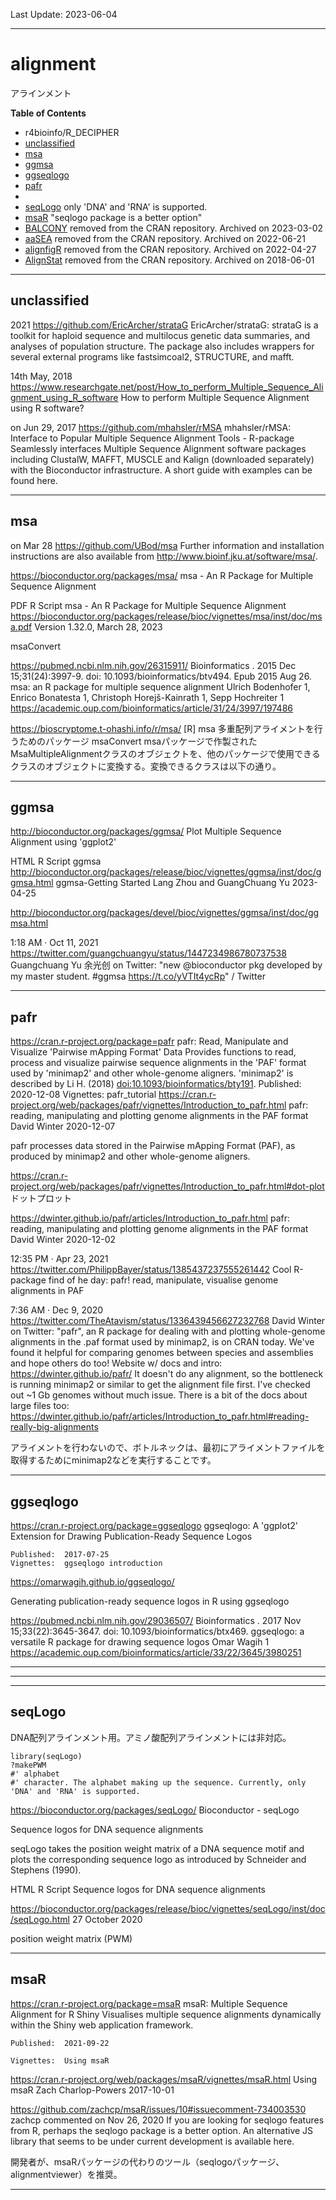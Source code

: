 Last Update: 2023-06-04

----------
# alignment
アラインメント

**Table of Contents**
- r4bioinfo/R_DECIPHER
- [unclassified](#unclassified)
- [msa](#msa)
- [ggmsa](#ggmsa)
- [ggseqlogo](#ggseqlogo)
- [pafr](#pafr)
- [](#)
- [seqLogo](#seqLogo) only 'DNA' and 'RNA' is supported.
- [msaR](#msaR) "seqlogo package is a better option"
- [BALCONY](#BALCONY) removed from the CRAN repository. Archived on 2023-03-02
- [aaSEA](#aaSEA) removed from the CRAN repository. Archived on 2022-06-21
- [alignfigR](#alignfigr) removed from the CRAN repository. Archived on 2022-04-27
- [AlignStat](#AlignStat) removed from the CRAN repository. Archived on 2018-06-01

----------
## unclassified

2021
https://github.com/EricArcher/strataG
EricArcher/strataG: strataG is a toolkit for haploid sequence and multilocus genetic data summaries, and analyses of population structure.
The package also includes wrappers for several external programs like fastsimcoal2, STRUCTURE, and mafft.

14th May, 2018
https://www.researchgate.net/post/How_to_perform_Multiple_Sequence_Alignment_using_R_software
How to perform Multiple Sequence Alignment using R software?


on Jun 29, 2017
https://github.com/mhahsler/rMSA
mhahsler/rMSA: Interface to Popular Multiple Sequence Alignment Tools - R-package
Seamlessly interfaces Multiple Sequence Alignment software packages including ClustalW, MAFFT, MUSCLE and Kalign (downloaded separately) with the Bioconductor infrastructure. A short guide with examples can be found here.

----------
## msa

on Mar 28
https://github.com/UBod/msa
Further information and installation instructions are also available from http://www.bioinf.jku.at/software/msa/.

https://bioconductor.org/packages/msa/
msa - An R Package for Multiple Sequence Alignment

PDF	R Script	msa - An R Package for Multiple Sequence Alignment
https://bioconductor.org/packages/release/bioc/vignettes/msa/inst/doc/msa.pdf
Version 1.32.0, March 28, 2023

msaConvert

https://pubmed.ncbi.nlm.nih.gov/26315911/
Bioinformatics
. 2015 Dec 15;31(24):3997-9. doi: 10.1093/bioinformatics/btv494. Epub 2015 Aug 26.
msa: an R package for multiple sequence alignment
Ulrich Bodenhofer 1, Enrico Bonatesta 1, Christoph Horejš-Kainrath 1, Sepp Hochreiter 1
https://academic.oup.com/bioinformatics/article/31/24/3997/197486

https://bioscryptome.t-ohashi.info/r/msa/
[R] msa
多重配列アライメントを行うためのパッケージ
msaConvert
msaパッケージで作製されたMsaMultipleAlignmentクラスのオブジェクトを、他のパッケージで使用できるクラスのオブジェクトに変換する。変換できるクラスは以下の通り。

----------
## ggmsa

http://bioconductor.org/packages/ggmsa/
Plot Multiple Sequence Alignment using 'ggplot2'

HTML	R Script	ggmsa
http://bioconductor.org/packages/release/bioc/vignettes/ggmsa/inst/doc/ggmsa.html
ggmsa-Getting Started
Lang Zhou and GuangChuang Yu
2023-04-25

http://bioconductor.org/packages/devel/bioc/vignettes/ggmsa/inst/doc/ggmsa.html

1:18 AM · Oct 11, 2021
https://twitter.com/guangchuangyu/status/1447234986780737538
Guangchuang Yu 余光创 on Twitter: "new @bioconductor pkg developed by my master student. #ggmsa https://t.co/yVTIt4ycRp" / Twitter

----------
## pafr

https://cran.r-project.org/package=pafr
pafr: Read, Manipulate and Visualize 'Pairwise mApping Format' Data
Provides functions to read, process and visualize pairwise sequence alignments in the 'PAF' format used by 'minimap2' and other whole-genome aligners. 'minimap2' is described by Li H. (2018) <doi:10.1093/bioinformatics/bty191>.
Published:	2020-12-08
Vignettes:	pafr_tutorial
https://cran.r-project.org/web/packages/pafr/vignettes/Introduction_to_pafr.html
pafr: reading, manipulating and plotting genome alignments in the PAF format
David Winter
2020-12-07

pafr processes data stored in the Pairwise mApping Format (PAF), as produced by minimap2 and other whole-genome aligners.

https://cran.r-project.org/web/packages/pafr/vignettes/Introduction_to_pafr.html#dot-plot
ドットプロット

https://dwinter.github.io/pafr/articles/Introduction_to_pafr.html
pafr: reading, manipulating and plotting genome alignments in the PAF format
David Winter
2020-12-02

12:35 PM · Apr 23, 2021
https://twitter.com/PhilippBayer/status/1385437237555261442
Cool R-package find of he day: pafr! read, manipulate, visualise genome alignments in PAF

7:36 AM · Dec 9, 2020
https://twitter.com/TheAtavism/status/1336439456627232768
David Winter on Twitter: 
"pafr", an R package for dealing with and plotting whole-genome alignments in the .paf format used by minimap2, is on CRAN today. We've found it helpful for comparing genomes between species and assemblies and hope others do too! Website w/ docs and intro: https://dwinter.github.io/pafr/
It doesn't do any alignment, so the bottleneck is running minimap2 or similar to get the alignment file first. I've checked out ~1 Gb genomes without much issue. There is a bit of the docs about large files too: https://dwinter.github.io/pafr/articles/Introduction_to_pafr.html#reading-really-big-alignments

アライメントを行わないので、ボトルネックは、最初にアライメントファイルを取得するためにminimap2などを実行することです。

----------
## ggseqlogo

https://cran.r-project.org/package=ggseqlogo
ggseqlogo: A 'ggplot2' Extension for Drawing Publication-Ready Sequence Logos
```
Published:	2017-07-25
Vignettes:	ggseqlogo introduction
```
https://omarwagih.github.io/ggseqlogo/

Generating publication-ready sequence logos in R using ggseqlogo

https://pubmed.ncbi.nlm.nih.gov/29036507/
Bioinformatics
. 2017 Nov 15;33(22):3645-3647. doi: 10.1093/bioinformatics/btx469.
ggseqlogo: a versatile R package for drawing sequence logos
Omar Wagih 1
https://academic.oup.com/bioinformatics/article/33/22/3645/3980251

----------

----------

----------
## seqLogo

DNA配列アラインメント用。アミノ酸配列アラインメントには非対応。

```
library(seqLogo)
?makePWM
#' alphabet	
#' character. The alphabet making up the sequence. Currently, only 'DNA' and 'RNA' is supported.
```

https://bioconductor.org/packages/seqLogo/
Bioconductor - seqLogo

Sequence logos for DNA sequence alignments

seqLogo takes the position weight matrix of a DNA sequence motif and plots the corresponding sequence logo as introduced by Schneider and Stephens (1990).

HTML	R Script	Sequence logos for DNA sequence alignments

https://bioconductor.org/packages/release/bioc/vignettes/seqLogo/inst/doc/seqLogo.html
27 October 2020

position weight matrix (PWM)

----------
## msaR

https://cran.r-project.org/package=msaR
msaR: Multiple Sequence Alignment for R Shiny
Visualises multiple sequence alignments dynamically within the Shiny web application framework.
```
Published:	2021-09-22

Vignettes:	Using msaR
```
https://cran.r-project.org/web/packages/msaR/vignettes/msaR.html
Using msaR
Zach Charlop-Powers
2017-10-01

https://github.com/zachcp/msaR/issues/10#issuecomment-734003530
zachcp commented on Nov 26, 2020
If you are looking for seqlogo features from R, perhaps the seqlogo package is a better option. An alternative JS library that seems to be under current development is available here.

開発者が、msaRパッケージの代わりのツール（seqlogoパッケージ、alignmentviewer）を推奨。

----------


